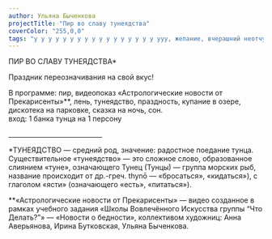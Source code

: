 ```yaml
---
author: Ульяна Быченкова
projectTitle: "Пир во славу тунеядства"
coverColor: "255,0,0"
tags: "у у у у у у у у у у у у у у у у у ууу, желание, вчерашний неотчужденный праздник, аффективный труд, вирус заботы, аномалии коридоров, джой ускорение, фармахореография"
---
```


ПИР ВО СЛАВУ ТУНЕЯДСТВА\*

Праздник переозначивания на свой вкус!

В программе: пир, видеопоказ «Астрологические новости от Прекарисенты»\*\*, лень, тунеядство, праздность, купание в озере, дискотека на парковке, сказка на ночь, сон.  
вход: 1 банка тунца на 1 персону

\_\_\_\_\_\_\_\_\_\_\_\_\_\_\_\_\_\_\_\_\_\_\_\_\_\_\_\_\_ 

\*ТУНЕЯ́ДСТВО — средний род, значение: радостное поедание тунца.
Существительное «тунеядство» — это сложное слово, образованное слиянием «туне», означающего Тунец (Тунцы́) — группа морских рыб, название происходит от др.-греч. thynō — «бросаться», «кидаться»), с глаголом «ясти» (означающего «есть», «питаться»).

\*\*«Астрологические новости от Прекарисенты» — видео созданное в рамках учебного задания «Школы Вовлечённого Искусства группы “Что Делать?”» — «Новости о бедности», коллективом художниц: Анна Аверьянова, Ирина Бутковская, Ульяна Быченкова.
